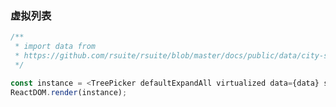 ### 虚拟列表

<!--start-code-->

```js
/**
 * import data from
 * https://github.com/rsuite/rsuite/blob/master/docs/public/data/city-simplified.json
 */

const instance = <TreePicker defaultExpandAll virtualized data={data} style={{ width: 246 }} />;
ReactDOM.render(instance);
```

<!--end-code-->
